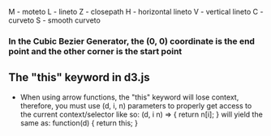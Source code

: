 <path d="M150 0 L75 200 L225 200 Z" />

M - moteto
L - lineto
Z - closepath
H - horizontal lineto
V - vertical lineto
C - curveto
S - smooth curveto

### In the Cubic Bezier Generator, the (0, 0) coordinate is the end point and the other corner is the start point

## The "this" keyword in d3.js
* When using arrow functions, the "this" keyword will lose context, therefore, you must use (d, i, n)
parameters to properly get access to the current context/selector like so:
(d, i n) => {
    return n[i];
} will yield the same as:
function(d) {
    return this;
}